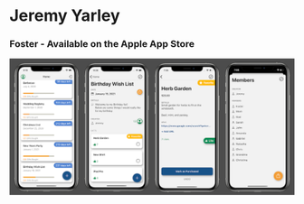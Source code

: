 # Jeremy Yarley

### Foster - Available on the Apple App Store

![](https://github.com/getyarley/JYarley-Developer-Portfolio/blob/master/Github-Collaborated.png?raw=true)

